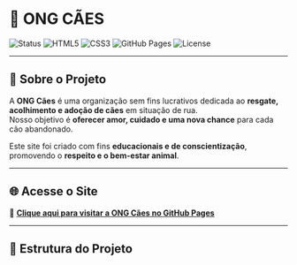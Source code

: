 # 🐾 ONG CÃES  

![Status](https://img.shields.io/badge/Status-Online-success?style=for-the-badge)
![HTML5](https://img.shields.io/badge/HTML5-E34F26?logo=html5&logoColor=white&style=for-the-badge)
![CSS3](https://img.shields.io/badge/CSS3-1572B6?logo=css3&logoColor=white&style=for-the-badge)
![GitHub Pages](https://img.shields.io/badge/GitHub%20Pages-222222?logo=githubpages&logoColor=white&style=for-the-badge)
![License](https://img.shields.io/badge/Licença-Livre-blue?style=for-the-badge)

---

## 💙 Sobre o Projeto  

A **ONG Cães** é uma organização sem fins lucrativos dedicada ao **resgate, acolhimento e adoção de cães** em situação de rua.  
Nosso objetivo é **oferecer amor, cuidado e uma nova chance** para cada cão abandonado.  

Este site foi criado com fins **educacionais e de conscientização**, promovendo o **respeito e o bem-estar animal**.  

---

## 🌐 Acesse o Site  

🔗 [**Clique aqui para visitar a ONG Cães no GitHub Pages**](https://valdirjunior271285.github.io/ong-caes/)  

---

## 📁 Estrutura do Projeto  

